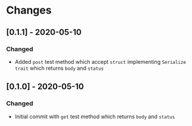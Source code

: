 # Changes

## [0.1.1] - 2020-05-10

### Changed

* Added  `post` test method which accept `struct` implementing `Serialize trait`  which returns `body` and `status`

## [0.1.0] - 2020-05-10

### Changed

* Initial commit with `get` test method which returns `body` and `status`
